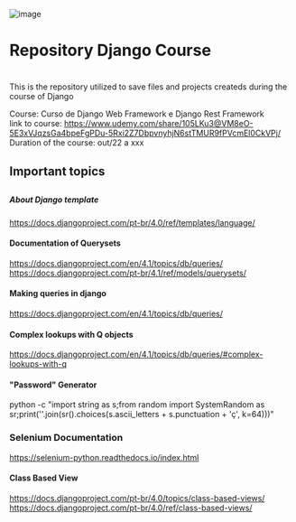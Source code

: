 ![image](https://user-images.githubusercontent.com/31780812/203091313-b37a038d-f849-4bc2-91e3-a54110c46b88.png)

# <h1>Repository Django Course<h1>
This is the repository utilized to save files and projects createds during the course of Django

Course: Curso de Django Web Framework e Django Rest Framework <br>
link to course: https://www.udemy.com/share/105LKu3@VM8eO-5E3xVJqzsGa4bpeFgPDu-5Rxi2Z7DbpvnyhjN6stTMUR9fPVcmEl0CkVPj/
Duration of the course: out/22 a xxx

## <h2>Important topics<h2>
##### About Django template
https://docs.djangoproject.com/pt-br/4.0/ref/templates/language/
#### Documentation of Querysets
https://docs.djangoproject.com/en/4.1/topics/db/queries/
https://docs.djangoproject.com/pt-br/4.1/ref/models/querysets/
#### Making queries in django
https://docs.djangoproject.com/en/4.1/topics/db/queries/
#### Complex lookups with Q objects
https://docs.djangoproject.com/en/4.1/topics/db/queries/#complex-lookups-with-q

#### "Password" Generator
python -c "import string as s;from random import SystemRandom as sr;print(''.join(sr().choices(s.ascii_letters + s.punctuation + 'ç', k=64)))"

### Selenium Documentation
https://selenium-python.readthedocs.io/index.html

#### Class Based View
https://docs.djangoproject.com/pt-br/4.0/topics/class-based-views/
https://docs.djangoproject.com/pt-br/4.0/ref/class-based-views/
